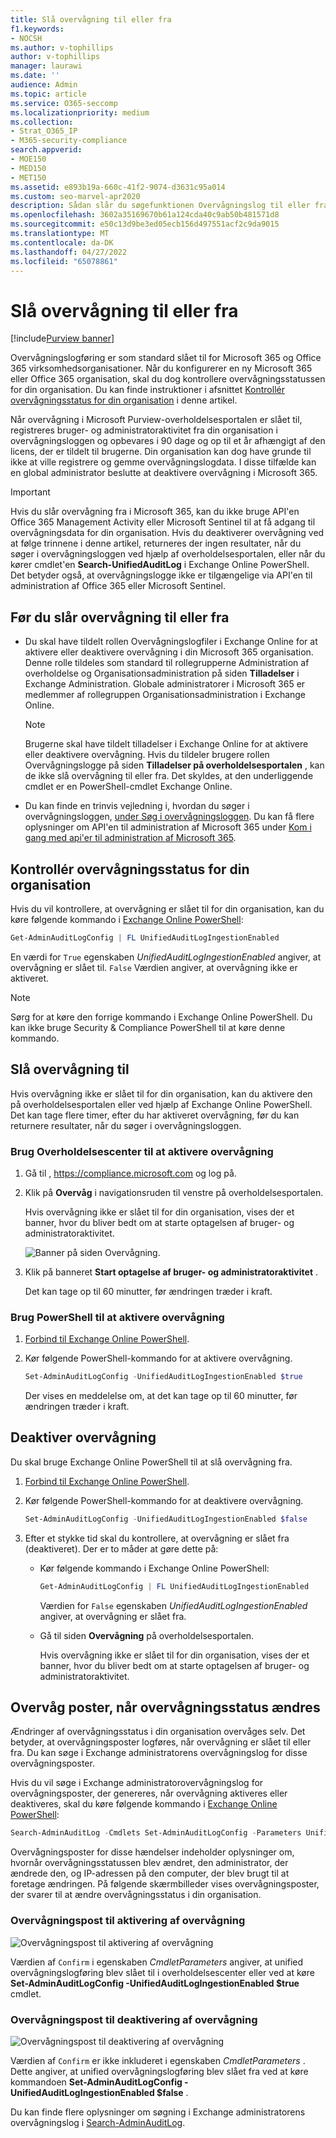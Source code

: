 ```yaml
---
title: Slå overvågning til eller fra
f1.keywords:
- NOCSH
ms.author: v-tophillips
author: v-tophillips
manager: laurawi
ms.date: ''
audience: Admin
ms.topic: article
ms.service: O365-seccomp
ms.localizationpriority: medium
ms.collection:
- Strat_O365_IP
- M365-security-compliance
search.appverid:
- MOE150
- MED150
- MET150
ms.assetid: e893b19a-660c-41f2-9074-d3631c95a014
ms.custom: seo-marvel-apr2020
description: Sådan slår du søgefunktionen Overvågningslog til eller fra på Microsoft Purview-overholdelsesportalen for at aktivere eller deaktivere muligheden for, at administratorer kan søge i overvågningsloggen.
ms.openlocfilehash: 3602a35169670b61a124cda40c9ab50b481571d8
ms.sourcegitcommit: e50c13d9be3ed05ecb156d497551acf2c9da9015
ms.translationtype: MT
ms.contentlocale: da-DK
ms.lasthandoff: 04/27/2022
ms.locfileid: "65078861"
---
```

# <a name="turn-auditing-on-or-off"></a>Slå overvågning til eller fra

[!include[Purview banner](../includes/purview-rebrand-banner.md)]

Overvågningslogføring er som standard slået til for Microsoft 365 og Office 365 virksomhedsorganisationer. Når du konfigurerer en ny Microsoft 365 eller Office 365 organisation, skal du dog kontrollere overvågningsstatussen for din organisation. Du kan finde instruktioner i afsnittet [Kontrollér overvågningsstatus for din organisation](#verify-the-auditing-status-for-your-organization) i denne artikel. 

Når overvågning i Microsoft Purview-overholdelsesportalen er slået til, registreres bruger- og administratoraktivitet fra din organisation i overvågningsloggen og opbevares i 90 dage og op til et år afhængigt af den licens, der er tildelt til brugerne. Din organisation kan dog have grunde til ikke at ville registrere og gemme overvågningslogdata. I disse tilfælde kan en global administrator beslutte at deaktivere overvågning i Microsoft 365.

> [!IMPORTANT]
> Hvis du slår overvågning fra i Microsoft 365, kan du ikke bruge API'en Office 365 Management Activity eller Microsoft Sentinel til at få adgang til overvågningsdata for din organisation. Hvis du deaktiverer overvågning ved at følge trinnene i denne artikel, returneres der ingen resultater, når du søger i overvågningsloggen ved hjælp af overholdelsesportalen, eller når du kører cmdlet'en **Search-UnifiedAuditLog** i Exchange Online PowerShell. Det betyder også, at overvågningslogge ikke er tilgængelige via API'en til administration af Office 365 eller Microsoft Sentinel.
  
## <a name="before-you-turn-auditing-on-or-off"></a>Før du slår overvågning til eller fra

- Du skal have tildelt rollen Overvågningslogfiler i Exchange Online for at aktivere eller deaktivere overvågning i din Microsoft 365 organisation. Denne rolle tildeles som standard til rollegrupperne Administration af overholdelse og Organisationsadministration på siden **Tilladelser** i Exchange Administration. Globale administratorer i Microsoft 365 er medlemmer af rollegruppen Organisationsadministration i Exchange Online.

    > [!NOTE]
    > Brugerne skal have tildelt tilladelser i Exchange Online for at aktivere eller deaktivere overvågning. Hvis du tildeler brugere rollen Overvågningslogge på siden **Tilladelser på overholdelsesportalen** , kan de ikke slå overvågning til eller fra. Det skyldes, at den underliggende cmdlet er en PowerShell-cmdlet Exchange Online.

- Du kan finde en trinvis vejledning i, hvordan du søger i overvågningsloggen, [under Søg i overvågningsloggen](search-the-audit-log-in-security-and-compliance.md). Du kan få flere oplysninger om API'en til administration af Microsoft 365 under [Kom i gang med api'er til administration af Microsoft 365](/office/office-365-management-api/get-started-with-office-365-management-apis).

## <a name="verify-the-auditing-status-for-your-organization"></a>Kontrollér overvågningsstatus for din organisation

Hvis du vil kontrollere, at overvågning er slået til for din organisation, kan du køre følgende kommando i [Exchange Online PowerShell](/powershell/exchange/connect-to-exchange-online-powershell):

```powershell
Get-AdminAuditLogConfig | FL UnifiedAuditLogIngestionEnabled
```

En værdi for `True` egenskaben  _UnifiedAuditLogIngestionEnabled_ angiver, at overvågning er slået til. `False` Værdien angiver, at overvågning ikke er aktiveret.

> [!NOTE]
> Sørg for at køre den forrige kommando i Exchange Online PowerShell. Du kan ikke bruge Security & Compliance PowerShell til at køre denne kommando.

## <a name="turn-on-auditing"></a>Slå overvågning til

Hvis overvågning ikke er slået til for din organisation, kan du aktivere den på overholdelsesportalen eller ved hjælp af Exchange Online PowerShell. Det kan tage flere timer, efter du har aktiveret overvågning, før du kan returnere resultater, når du søger i overvågningsloggen.
  
### <a name="use-the-compliance-center-to-turn-on-auditing"></a>Brug Overholdelsescenter til at aktivere overvågning

1. Gå til , <https://compliance.microsoft.com> og log på.

2. Klik på **Overvåg** i navigationsruden til venstre på overholdelsesportalen.

   Hvis overvågning ikke er slået til for din organisation, vises der et banner, hvor du bliver bedt om at starte optagelsen af bruger- og administratoraktivitet.

   ![Banner på siden Overvågning.](../media/AuditingBanner.png)

3. Klik på banneret **Start optagelse af bruger- og administratoraktivitet** .

   Det kan tage op til 60 minutter, før ændringen træder i kraft.

### <a name="use-powershell-to-turn-on-auditing"></a>Brug PowerShell til at aktivere overvågning

1. [Forbind til Exchange Online PowerShell](/powershell/exchange/connect-to-exchange-online-powershell).

2. Kør følgende PowerShell-kommando for at aktivere overvågning.

    ```powershell
    Set-AdminAuditLogConfig -UnifiedAuditLogIngestionEnabled $true
    ```

    Der vises en meddelelse om, at det kan tage op til 60 minutter, før ændringen træder i kraft.
  
## <a name="turn-off-auditing"></a>Deaktiver overvågning

Du skal bruge Exchange Online PowerShell til at slå overvågning fra.
  
1. [Forbind til Exchange Online PowerShell](/powershell/exchange/connect-to-exchange-online-powershell).

2. Kør følgende PowerShell-kommando for at deaktivere overvågning.

    ```powershell
    Set-AdminAuditLogConfig -UnifiedAuditLogIngestionEnabled $false
    ```

3. Efter et stykke tid skal du kontrollere, at overvågning er slået fra (deaktiveret). Der er to måder at gøre dette på:

    - Kør følgende kommando i Exchange Online PowerShell:

      ```powershell
      Get-AdminAuditLogConfig | FL UnifiedAuditLogIngestionEnabled
      ```

      Værdien for  `False` egenskaben  _UnifiedAuditLogIngestionEnabled_ angiver, at overvågning er slået fra.

    - Gå til siden **Overvågning** på overholdelsesportalen.

      Hvis overvågning ikke er slået til for din organisation, vises der et banner, hvor du bliver bedt om at starte optagelsen af bruger- og administratoraktivitet.

## <a name="audit-records-when-auditing-status-is-changed"></a>Overvåg poster, når overvågningsstatus ændres

Ændringer af overvågningsstatus i din organisation overvåges selv. Det betyder, at overvågningsposter logføres, når overvågning er slået til eller fra. Du kan søge i Exchange administratorens overvågningslog for disse overvågningsposter.

Hvis du vil søge i Exchange administratorovervågningslog for overvågningsposter, der genereres, når overvågning aktiveres eller deaktiveres, skal du køre følgende kommando i [Exchange Online PowerShell](/powershell/exchange/connect-to-exchange-online-powershell):

```powershell
Search-AdminAuditLog -Cmdlets Set-AdminAuditLogConfig -Parameters UnifiedAuditLogIngestionEnabled
```

Overvågningsposter for disse hændelser indeholder oplysninger om, hvornår overvågningsstatussen blev ændret, den administrator, der ændrede den, og IP-adressen på den computer, der blev brugt til at foretage ændringen. På følgende skærmbilleder vises overvågningsposter, der svarer til at ændre overvågningsstatus i din organisation.

### <a name="audit-record-for-turning-on-auditing"></a>Overvågningspost til aktivering af overvågning

![Overvågningspost til aktivering af overvågning](../media/AuditStatusAuditingEnabled.png)

Værdien af `Confirm` i egenskaben *CmdletParameters* angiver, at unified overvågningslogføring blev slået til i overholdelsescenter eller ved at køre **Set-AdminAuditLogConfig -UnifiedAuditLogIngestionEnabled $true** cmdlet.

### <a name="audit-record-for-turning-off-auditing"></a>Overvågningspost til deaktivering af overvågning

![Overvågningspost til deaktivering af overvågning](../media/AuditStatusAuditingDisabled.png)

Værdien af `Confirm` er ikke inkluderet i egenskaben *CmdletParameters* . Dette angiver, at unified overvågningslogføring blev slået fra ved at køre kommandoen **Set-AdminAuditLogConfig -UnifiedAuditLogIngestionEnabled $false** .

Du kan finde flere oplysninger om søgning i Exchange administratorens overvågningslog i [Search-AdminAuditLog](/powershell/module/exchange/search-adminauditlog).
